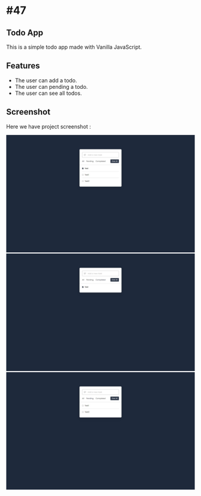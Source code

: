 # #47

## Todo App
This is a simple todo app made with Vanilla JavaScript.

## Features
- The user can add a todo.
- The user can pending a todo.
- The user can see all todos.

## Screenshot
Here we have project screenshot :

![screenshot](screenshot.jpeg)
![screenshot2](screenshot2.jpeg)
![screenshot2](screenshot3.jpeg)